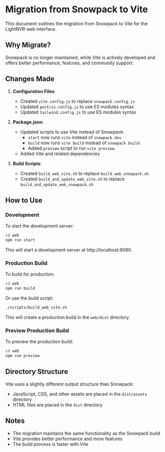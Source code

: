 # Migration from Snowpack to Vite

This document outlines the migration from Snowpack to Vite for the LightNVR web interface.

## Why Migrate?

Snowpack is no longer maintained, while Vite is actively developed and offers better performance, features, and community support.

## Changes Made

1. **Configuration Files**:
   - Created `vite.config.js` to replace `snowpack.config.js`
   - Updated `postcss.config.js` to use ES modules syntax
   - Updated `tailwind.config.js` to use ES modules syntax

2. **Package.json**:
   - Updated scripts to use Vite instead of Snowpack:
     - `start` now runs `vite` instead of `snowpack dev`
     - `build` now runs `vite build` instead of `snowpack build`
     - Added `preview` script to run `vite preview`
   - Added Vite and related dependencies

3. **Build Scripts**:
   - Created `build_web_vite.sh` to replace `build_web_snowpack.sh`
   - Created `build_and_update_web_vite.sh` to replace `build_and_update_web_snowpack.sh`

## How to Use

### Development

To start the development server:

```bash
cd web
npm run start
```

This will start a development server at http://localhost:8080.

### Production Build

To build for production:

```bash
cd web
npm run build
```

Or use the build script:

```bash
./scripts/build_web_vite.sh
```

This will create a production build in the `web/dist` directory.

### Preview Production Build

To preview the production build:

```bash
cd web
npm run preview
```

## Directory Structure

Vite uses a slightly different output structure than Snowpack:

- JavaScript, CSS, and other assets are placed in the `dist/assets` directory
- HTML files are placed in the `dist` directory

## Notes

- The migration maintains the same functionality as the Snowpack build
- Vite provides better performance and more features
- The build process is faster with Vite
